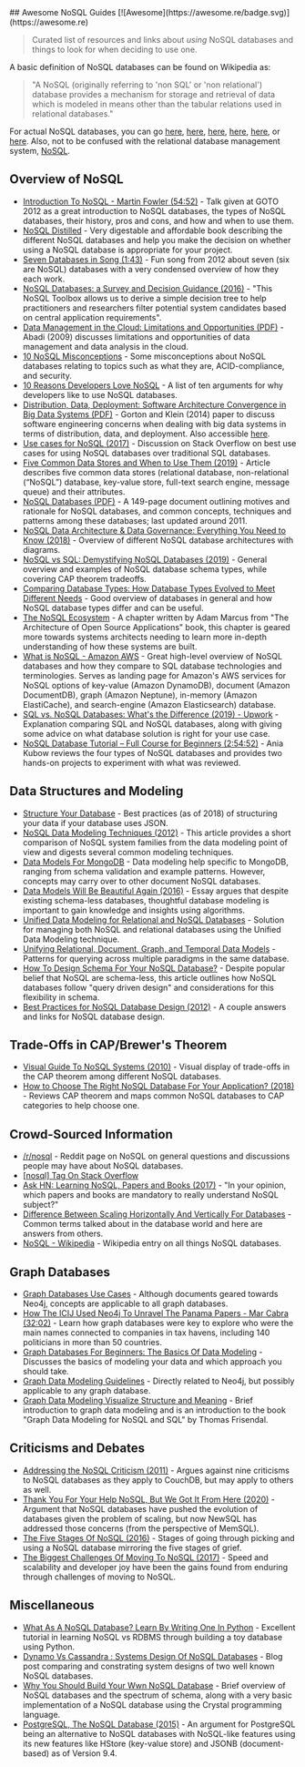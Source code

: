 <div class="github-widget" data-repo="erictleung/awesome-nosql-guides"></div>
<script async src="https://pagead2.googlesyndication.com/pagead/js/adsbygoogle.js"></script><ins class="adsbygoogle" style="display:block" data-ad-client="ca-pub-6890694312814945" data-ad-slot="5473692530" data-ad-format="auto"  data-full-width-responsive="true"></ins><script>(adsbygoogle = window.adsbygoogle || []).push({});</script>
## Awesome NoSQL Guides [![Awesome](https://awesome.re/badge.svg)](https://awesome.re)

> Curated list of resources and links about *using* NoSQL databases and things to look for when deciding to use one.

A basic definition of NoSQL databases can be found on Wikipedia as:

> "A NoSQL (originally referring to 'non SQL' or 'non relational') database provides a mechanism for storage and retrieval of data which is modeled in means other than the tabular relations used in relational databases."

For actual NoSQL databases, you can go
[here](https://github.com/sindresorhus/awesome#databases),
[here](https://hostingdata.co.uk/nosql-database/),
[here](https://db-engines.com/en/ranking),
[here](https://dbdb.io/),
[here](https://github.com/igorbarinov/awesome-data-engineering#databases), or
[here](https://github.com/kahun/awesome-sysadmin#nosql). Also, not to be confused with the relational database management system, [NoSQL](http://www.strozzi.it/cgi-bin/CSA/tw7/I/en_US/nosql/Home%20Page).





## Overview of NoSQL

- [Introduction To NoSQL - Martin Fowler (54:52)](https://www.youtube.com/watch?v=qI_g07C_Q5I) - Talk given at GOTO 2012 as a great introduction to NoSQL databases, the types of NoSQL databases, their history, pros and cons, and how and when to use them.
- [NoSQL Distilled](https://martinfowler.com/books/nosql.html) - Very digestable and affordable book describing the different NoSQL databases and help you make the decision on whether using a NoSQL database is appropriate for your project.
- [Seven Databases in Song (1:43)](https://www.youtube.com/watch?v=jyx8iP5tfCI) - Fun song from 2012 about seven (six are NoSQL) databases with a very condensed overview of how they each work.
- [NoSQL Databases: a Survey and Decision Guidance (2016)](https://medium.baqend.com/nosql-databases-a-survey-and-decision-guidance-ea7823a822d) - "This NoSQL Toolbox allows us to derive a simple decision tree to help practitioners and researchers filter potential system candidates based on central application requirements".
- [Data Management in the Cloud: Limitations and Opportunities (PDF)](http://www.cs.umd.edu/~abadi/papers/abadi-cloud-ieee09.pdf) - Abadi (2009) discusses limitations and opportunities of data management and data analysis in the cloud.
- [10 NoSQL Misconceptions](https://www.dummies.com/programming/big-data/10-nosql-misconceptions/) - Some misconceptions about NoSQL databases relating to topics such as what they are, ACID-compliance, and security.
- [10 Reasons Developers Love NoSQL](https://www.dummies.com/programming/big-data/10-reasons-developers-love-nosql/) - A list of ten arguments for why developers like to use NoSQL databases.
- [Distribution, Data, Deployment: Software Architecture Convergence in Big Data Systems (PDF)](https://resources.sei.cmu.edu/library/asset-view.cfm?assetID=90909) - Gorton and Klein (2014) paper to discuss software engineering concerns when dealing with big data systems in terms of distribution, data, and deployment. Also accessible [here](https://doi.org/10.1109/MS.2014.51).
- [Use cases for NoSQL (2017)](https://stackoverflow.com/questions/2875432/use-cases-for-nosql) - Discussion on Stack Overflow on best use cases for using NoSQL databases over traditional SQL databases.
- [Five Common Data Stores and When to Use Them (2019)](https://shopify.engineering/five-common-data-stores-usage) - Article describes five common data stores (relational database, non-relational (“NoSQL”) database, key-value store, full-text search engine, message queue) and their attributes.
- [NoSQL Databases (PDF)](https://web.archive.org/web/20190927222738/https://www.christof-strauch.de/nosqldbs.pdf) - A 149-page document outlining motives and rationale for NoSQL databases, and common concepts, techniques and patterns among these databases; last updated around 2011.
- [NoSQL Data Architecture & Data Governance: Everything You Need to Know (2018)](https://www.dataversity.net/nosql-data-architecture-data-governance-everything-need-know/) - Overview of different NoSQL database architectures with diagrams.
- [NoSQL vs SQL: Demystifying NoSQL Databases (2019)](https://build5nines.com/nosql-vs-sql-demystifying-nosql-databases/) - General overview and examples of NoSQL database schema types, while covering CAP theorem tradeoffs.
- [Comparing Database Types: How Database Types Evolved to Meet Different Needs](https://www.prisma.io/dataguide/intro/comparing-database-types) - Good overview of databases in general and how NoSQL database types differ and can be useful.
- [The NoSQL Ecosystem](https://www.aosabook.org/en/nosql.html) - A chapter written by Adam Marcus from "The Architecture of Open Source Applications" book, this chapter is geared more towards systems architects needing to learn more in-depth understanding of how these systems are built.
- [What is NoSQL - Amazon AWS](https://aws.amazon.com/nosql/) - Great high-level overview of NoSQL databases and how they compare to SQL database technologies and terminologies.  Serves as landing page for Amazon's AWS services for NoSQL options of key-value (Amazon DynamoDB), document (Amazon DocumentDB), graph (Amazon Neptune), in-memory (Amazon ElastiCache), and search-engine (Amazon Elasticsearch) database.
- [SQL vs. NoSQL Databases: What's the Difference (2019) - Upwork](https://www.upwork.com/resources/sql-vs-nosql-databases-whats-the-difference) - Explanation comparing SQL and NoSQL databases, along with giving some advice on what database solution is right for your use case.
- [NoSQL Database Tutorial – Full Course for Beginners (2:54:52)](https://www.youtube.com/watch?v=xh4gy1lbL2k) - Ania Kubow reviews the four types of NoSQL databases and provides two hands-on projects to experiment with what was reviewed.


## Data Structures and Modeling

- [Structure Your Database](https://firebase.google.com/docs/database/android/structure-data) - Best practices (as of 2018) of structuring your data if your database uses JSON.
- [NoSQL Data Modeling Techniques (2012)](https://highlyscalable.wordpress.com/2012/03/01/nosql-data-modeling-techniques/) - This article provides a short comparison of NoSQL system families from the data modeling point of view and digests several common modeling techniques.
- [Data Models For MongoDB](https://docs.mongodb.com/manual/data-modeling/) - Data modeling help specific to MongoDB, ranging from schema validation and example patterns. However, concepts may carry over to other document NoSQL databases.
- [Data Models Will Be Beautiful Again (2016)](https://tdwi.org/articles/2016/11/22/data-models-will-be-beautiful-again.aspx) - Essay argues that despite existing schema-less databases, thoughtful database modeling is important to gain knowledge and insights using algorithms.
- [Unified Data Modeling for Relational and NoSQL Databases](https://www.infoq.com/articles/unified-data-modeling-for-relational-and-nosql-databases/) - Solution for managing both NoSQL and relational databases using the Unified Data Modeling technique.
- [Unifying Relational, Document, Graph, and Temporal Data Models](https://fauna.com/blog/unifying-relational-document-graph-and-temporal-data-models) - Patterns for querying across multiple paradigms in the same database.
- [How To Design Schema For Your NoSQL Database?](https://www.dataversity.net/how-to-design-schema-for-your-nosql-database/#) - Despite popular belief that NoSQL are schema-less, this article outlines how NoSQL databases follow "query driven design" and considerations for this flexibility in schema.
- [Best Practices for NoSQL Database Design (2012)](https://softwareengineering.stackexchange.com/q/158790/) - A couple answers and links for NoSQL database design.


## Trade-Offs in CAP/Brewer's Theorem

- [Visual Guide To NoSQL Systems (2010)](http://blog.nahurst.com/visual-guide-to-nosql-systems) - Visual display of trade-offs in the CAP theorem among different NoSQL databases.
- [How to Choose The Right NoSQL Database For Your Application? (2018)](https://www.dataversity.net/choose-right-nosql-database-application/) - Reviews CAP theorem and maps common NoSQL databases to CAP categories to help choose one.


## Crowd-Sourced Information

- [/r/nosql](https://www.reddit.com/r/nosql/) - Reddit page on NoSQL on general questions and discussions people may have about NoSQL databases.
- [[nosql] Tag On Stack Overflow](https://stackoverflow.com/tags/nosql/info)
- [Ask HN: Learning NoSQL, Papers and Books (2017)](https://news.ycombinator.com/item?id=15427932) - "In your opinion, which papers and books are mandatory to really understand NoSQL subject?"
- [Difference Between Scaling Horizontally And Vertically For Databases](https://stackoverflow.com/q/11707879/6873133) - Common terms talked about in the database world and here are answers from others.
- [NoSQL - Wikipedia](https://en.wikipedia.org/wiki/NoSQL) - Wikipedia entry on all things NoSQL databases.


## Graph Databases

- [Graph Databases Use Cases](https://neo4j.com/use-cases/) - Although documents geared towards Neo4j, concepts are applicable to all graph databases.
- [How The ICIJ Used Neo4j To Unravel The Panama Papers - Mar Cabra (32:02)](https://www.youtube.com/watch?v=S20XMQyvANY) - Learn how graph databases were key to explore who were the main names connected to companies in tax havens, including 140 politicians in more than 50 countries.
- [Graph Databases For Beginners: The Basics Of Data Modeling](https://neo4j.com/blog/data-modeling-basics/) - Discusses the basics of modeling your data and which approach you should take.
- [Graph Data Modeling Guidelines](https://neo4j.com/developer/guide-data-modeling/) - Directly related to Neo4j, but possibly applicable to any graph database.
- [Graph Data Modeling Visualize Structure and Meaning](http://www.graphdatamodeling.com) - Brief introduction to graph data modeling and is an introduction to the book "Graph Data Modeling for NoSQL and SQL" by Thomas Frisendal.


## Criticisms and Debates

- [Addressing the NoSQL Criticism (2011)](https://www.bradley-holt.com/2011/07/addressing-the-nosql-criticism/) - Argues against nine criticisms to NoSQL databases as they apply to CouchDB, but may apply to others as well.
- [Thank You For Your Help NoSQL, But We Got It From Here (2020)](https://web.archive.org/web/20200913032621/https://www.memsql.com/blog/why-nosql-databases-wrong-tool-for-modern-application/) - Argument that NoSQL databases have pushed the evolution of databases given the problem of scaling, but now NewSQL has addressed those concerns (from the perspective of MemSQL).
- [The Five Stages Of NoSQL (2016)](https://sookocheff.com/post/opinion/the-five-stages-of-nosql/) - Stages of going through picking and using a NoSQL database mirroring the five stages of grief.
- [The Biggest Challenges Of Moving To NoSQL (2017)](https://dzone.com/articles/the-biggest-challenges-of-moving-to-nosql) - Speed and scalability and developer joy have been the gains found from enduring through challenges of moving to NoSQL.


## Miscellaneous

- [What As A NoSQL Database? Learn By Writing One In Python](https://web.archive.org/web/20201109032031/https://jeffknupp.com/blog/2014/09/01/what-is-a-nosql-database-learn-by-writing-one-in-python/) - Excellent tutorial in learning NoSQL vs RDBMS through building a toy database using Python.
- [Dynamo Vs Cassandra : Systems Design Of NoSQL Databases](https://sujithjay.com/data-systems/dynamo-cassandra/) - Blog post comparing and constrating system designs of two well known NoSQL databases.
- [Why You Should Build Your Wwn NoSQL Database](https://medium.com/@marceloboeira/why-you-should-build-your-own-nosql-database-9bbba42039f5) - Brief overview of NoSQL databases and the spectrum of schema, along with a very basic implementation of a NoSQL database using the Crystal programming language.
- [PostgreSQL, The NoSQL Database (2015)](https://www.linuxjournal.com/content/postgresql-nosql-database) - An argument for PostgreSQL being an alternative to NoSQL databases with NoSQL-like features using its new features like HStore (key-value store) and JSONB (document-based) as of Version 9.4.